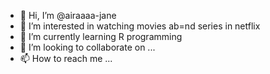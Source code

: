 - 👋 Hi, I’m @airaaaa-jane
- 👀 I’m interested in watching movies ab=nd series in netflix
- 🌱 I’m currently learning R programming
- 💞️ I’m looking to collaborate on ...
- 📫 How to reach me ...

<!---
airaaaa-jane/airaaaa-jane is a ✨ special ✨ repository because its `README.md` (this file) appears on your GitHub profile.
You can click the Preview link to take a look at your changes.
--->
